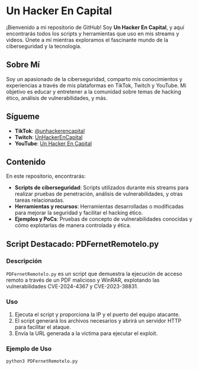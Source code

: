 # Un Hacker En Capital

¡Bienvenido a mi repositorio de GitHub! Soy **Un Hacker En Capital**, y aquí encontrarás todos los scripts y herramientas que uso en mis streams y videos. Únete a mí mientras exploramos el fascinante mundo de la ciberseguridad y la tecnología.

## Sobre Mí

Soy un apasionado de la ciberseguridad, comparto mis conocimientos y experiencias a través de mis plataformas en TikTok, Twitch y YouTube. Mi objetivo es educar y entretener a la comunidad sobre temas de hacking ético, análisis de vulnerabilidades, y más.

## Sígueme

- **TikTok**: [@unhackerencapital](https://www.tiktok.com/@unhackerencapital)
- **Twitch**: [UnHackerEnCapital](https://www.twitch.tv/unhackerencapital)
- **YouTube**: [Un Hacker En Capital](https://www.youtube.com/@UnHackerEnCapital)

## Contenido

En este repositorio, encontrarás:

- **Scripts de ciberseguridad**: Scripts utilizados durante mis streams para realizar pruebas de penetración, análisis de vulnerabilidades, y otras tareas relacionadas.
- **Herramientas y recursos**: Herramientas desarrolladas o modificadas para mejorar la seguridad y facilitar el hacking ético.
- **Ejemplos y PoCs**: Pruebas de concepto de vulnerabilidades conocidas y cómo explotarlas de manera controlada y ética.

## Script Destacado: PDFernetRemotelo.py

### Descripción

`PDFernetRemotelo.py` es un script que demuestra la ejecución de acceso remoto a través de un PDF malicioso y WinRAR, explotando las vulnerabilidades CVE-2024-4367 y CVE-2023-38831.

### Uso

1. Ejecuta el script y proporciona la IP y el puerto del equipo atacante.
2. El script generará los archivos necesarios y abrirá un servidor HTTP para facilitar el ataque.
3. Envía la URL generada a la víctima para ejecutar el exploit.

### Ejemplo de Uso

```bash
python3 PDFernetRemotelo.py
